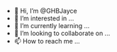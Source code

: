 - 👋 Hi, I’m @GHBJayce
- 👀 I’m interested in ...
- 🌱 I’m currently learning ...
- 💞️ I’m looking to collaborate on ...
- 📫 How to reach me ...

<!---
GHBJayce/GHBJayce is a ✨ special ✨ repository because its `README.md` (this file) appears on your GitHub profile.
You can click the Preview link to take a look at your changes.
--->
